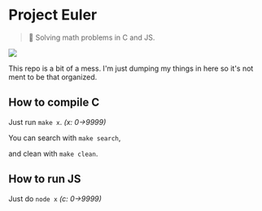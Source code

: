 # Project Euler
> 📜 Solving math problems in C and JS.

<img src="https://projecteuler.net/profile/MakiXx.png">

This repo is a bit of a mess. I'm just dumping my things in here so it's not ment to be that organized.

## How to compile C

Just run `make x`. *(x: 0->9999)*

You can search with `make search`,

and clean with `make clean`.

## How to run JS

Just do `node x` *(c: 0->9999)*